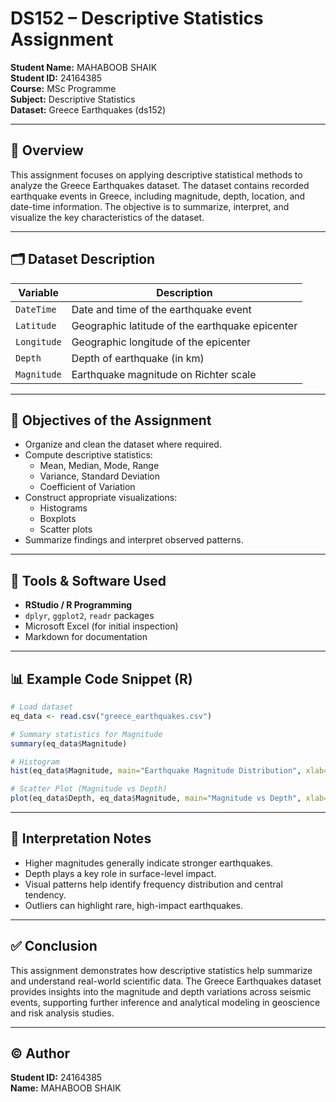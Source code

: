 # DS152 – Descriptive Statistics Assignment
**Student Name:** MAHABOOB SHAIK  
**Student ID:** 24164385  
**Course:** MSc Programme  
**Subject:** Descriptive Statistics  
**Dataset:** Greece Earthquakes (ds152)

---

## 📌 Overview
This assignment focuses on applying descriptive statistical methods to analyze the Greece Earthquakes dataset. The dataset contains recorded earthquake events in Greece, including magnitude, depth, location, and date-time information. The objective is to summarize, interpret, and visualize the key characteristics of the dataset.

---

## 🗂 Dataset Description
| Variable | Description |
|---------|-------------|
| `DateTime` | Date and time of the earthquake event |
| `Latitude` | Geographic latitude of the earthquake epicenter |
| `Longitude` | Geographic longitude of the epicenter |
| `Depth` | Depth of earthquake (in km) |
| `Magnitude` | Earthquake magnitude on Richter scale |

---

## 🎯 Objectives of the Assignment
- Organize and clean the dataset where required.
- Compute descriptive statistics:
  - Mean, Median, Mode, Range
  - Variance, Standard Deviation
  - Coefficient of Variation
- Construct appropriate visualizations:
  - Histograms
  - Boxplots
  - Scatter plots
- Summarize findings and interpret observed patterns.

---

## 🔧 Tools & Software Used
- **RStudio / R Programming**
- `dplyr`, `ggplot2`, `readr` packages
- Microsoft Excel (for initial inspection)
- Markdown for documentation

---

## 📊 Example Code Snippet (R)
```r
# Load dataset
eq_data <- read.csv("greece_earthquakes.csv")

# Summary statistics for Magnitude
summary(eq_data$Magnitude)

# Histogram
hist(eq_data$Magnitude, main="Earthquake Magnitude Distribution", xlab="Magnitude", col="lightblue")

# Scatter Plot (Magnitude vs Depth)
plot(eq_data$Depth, eq_data$Magnitude, main="Magnitude vs Depth", xlab="Depth (km)", ylab="Magnitude")
```

---

## 📝 Interpretation Notes
- Higher magnitudes generally indicate stronger earthquakes.
- Depth plays a key role in surface-level impact.
- Visual patterns help identify frequency distribution and central tendency.
- Outliers can highlight rare, high-impact earthquakes.

---

## ✅ Conclusion
This assignment demonstrates how descriptive statistics help summarize and understand real-world scientific data. The Greece Earthquakes dataset provides insights into the magnitude and depth variations across seismic events, supporting further inference and analytical modeling in geoscience and risk analysis studies.

---

## © Author
**Student ID:** 24164385  
**Name:** MAHABOOB SHAIK
